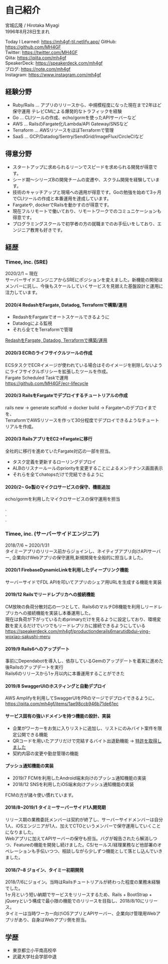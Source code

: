 # 自己紹介

宮城広隆 / Hirotaka Miyagi  
1996年8月28日生まれ  

Today I Learned: <https://mh4gf-til.netlify.app/>
GitHub: <https://github.com/MH4GF>  
Twitter: <https://twitter.com/MH4GF>  
Qiita: <https://qiita.com/mh4gf>  
SpeakerDeck: <https://speakerdeck.com/mh4gf>  
ブログ: <https://note.com/mh4gf>  
Instagram: <https://www.instagram.com/mh4gf>

## 経験分野

- Ruby/Rails ... アプリのリリースから、中規模程度になった現在まで2年ほど保守運用 テレビCMによる爆発的なトラフィックを経験
- Go ... CLIツールの作成、echo/gormを使ったAPIサーバーなど
- AWS ... RailsのFargate化/Lambda/API Gateway/SNSなど
- Terraform ... AWSリソースをほぼTerraformで管理
- SaaS ... GCP/Datadog/Sentry/SendGrid/ImageFlux/CircleCIなど

## 得意分野

- スタートアップに求められるリーンでスピードを求められる開発が得意です。
- シード期〜シリーズBの開発チームの変遷や、スクラム開発を経験しています。
- 技術のキャッチアップと現場への適用が得意です。Goの勉強を始めて3ヶ月でCLIツールの作成と本番運用を達成しています。
- Fargateや, dockerでRailsを動かすのが得意です。
- 現在フルリモートで働いており、リモートワークでのコミュニケーションも得意です。
- プログラミングスクールで初学者の方の就職までのお手伝いをしており、エンジニア教育も好きです。

## 経歴

### Timee, inc. (SRE)

2020/2/1 ~ 現在  
サーバーサイドエンジニアからSREにポジションを変えました。新機能の開発はメンバーに託し、今後もスケールしていくサービスを見据えた基盤設計と運用に注力しています。  

#### 2020/4 RedashをFargate, Datadog, Terraformで構築/運用

- RedashをFargateでオートスケールできるように
- Datadogによる監視
- それら全てをTerraformで管理

[RedashをFargate, Datadog, Terraformで構築/運用](https://tech.timee.co.jp/entry/2020/04/20/175821)
  
#### 2020/3 ECRのライフサイクルツールの作成

ECSタスクでECRイメージが使われている場合はそのイメージを削除しないようにライフサイクルポリシーを拡張したツールを作成。  
Fargate Scheduled Taskで運用    
<https://github.com/MH4GF/ecr-lifecycle>  
  
#### 2020/3 RailsをFargateでデプロイするチュートリアルの作成

rails new -> generate scaffold -> docker build -> Fargateへのデプロイまでを、  
TerraformでAWSリソースを作って30分程度でデプロイできるようなチュートリアルを作成。  
  
#### 2020/3 RailsアプリをEC2->Fargateに移行  

全社的に移行を進めていたFargate対応の一部を担当。  

- タスク定義を更新するローリングデプロイ
- ALBのリスナールールのpriorityを変更することによるメンテナンス画面表示
- それらを全てchatopsだけで完結できるように

#### 2020/2~ Go製のマイクロサービスの保守、機能追加

echo/gormを利用したマイクロサービスの保守運用を担当 
  
.  
.  
.  

### Timee, inc. (サーバーサイドエンジニア)

2018/7/6 ~ 2020/1/31  
タイミーアプリのリリース前からジョインし、ネイティブアプリ向けAPIサーバー, 企業向けWebアプリの保守運用,新規開発を全般的に担当しました。

#### 2020/1 FirebaseDynamicLinkを利用したディープリンク機能

サーバーサイドでFDL APIを叩いてアプリのシェア用URLを生成する機能を実装    

#### 2019/12 Railsでリードレプリカへの接続機能

CM放映の負荷分散対応の一つとして、Rails6のマルチDB機能を利用しリードレプリカへの接続機能を実装し本番運用した。  
現在は負荷が下がっているためprimaryだけを見るように設定しており、環境変数を変えるだけでいつでもリードレプリカに接続できるようにしている    
<https://speakerdeck.com/mh4gf/productionderails6marutidbdui-ying-woxiao-sakushi-meru>

#### 2019/9 Rails6へのアップデート
  
事前にDependabotを導入し、依存しているGemのアップデートを着実に進めた後Railsのアップデートを実行  
Rails6のリリースから1ヶ月以内に本番運用することができた  
  
#### 2019/8 SwaggerUIのホスティングと自動デプロイ

AWS Amplifyを利用してSwaggerUIをPRのマージでデプロイできるように。
<https://qiita.com/mh4gf/items/1ae98ccb946b71de61ec>

#### サービス固有の強いドメインを持つ機能の設計、実装

- 企業がワーカーをお気に入りリストに追加し、リストにのみバイト案件を限定公開できる機能
- QRコードを用いたアプリだけで完結するバイト出退勤機能 -> [特許を取得しました](https://prtimes.jp/main/html/rd/p/000000057.000036375.html)
- 契約内容の変更や勤怠管理の機能

#### プッシュ通知機能の実装 
- 2019/7 FCMを利用したAndroid端末向けのプッシュ通知機能の実装
- 2018/12 SNSを利用したiOS端末向けプッシュ通知機能の実装 

FCMの方が諸々使い慣れています。  

#### 2018/8~2019/1 タイミーサーバーサイド1人開発期

リリース期の業務委託メンバーは契約が終了し、サーバーサイドメンバーは自分1人、iOSエンジニアが1人、加えてCTOというメンバーで保守運用していくことになりました。  
Webアプリに加えてAPIサーバーの保守も担当。バグが報告されたら解消しつつ、Featureの機能を開発し続けました。CS/セールス/経理業務など他部署のオペレーションも手伝いつつ、相談しながら少しずつ機能として落とし込んでいきました。

#### 2018/7~8 ジョイン、タイミー初期開発

2018/7/6にジョイン。当時はRailsチュートリアルが終わった程度の業務未経験でした。  
1ヶ月という短い納期でサービスをリリースするため、Rails + BootStrap + jQueryという構成で最小限の機能でのリリースを目指し、2018/8/10にリリース。  
タイミーは当時ワーカー向けiOSアプリとAPIサーバー、企業向け管理用Webアプリがあり、自身はWebアプリ側を担当。  

## 学歴

- 東京都立小平南高校卒
- 武蔵大学社会学部中退

